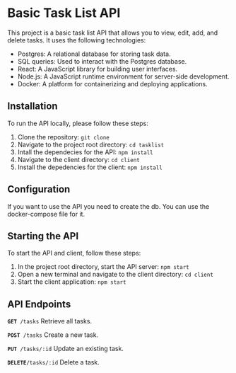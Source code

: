 # Basic Task List API

This project is a basic task list API that allows you to view, edit, add, and delete tasks. It uses the following technologies:

- Postgres: A relational database for storing task data.
- SQL queries: Used to interact with the Postgres database.
- React: A JavaScript library for building user interfaces.
- Node.js: A JavaScript runtime environment for server-side development.
- Docker: A platform for containerizing and deploying applications.

## Installation

To run the API locally, please follow these steps:

1. Clone the repository: `git clone `
2. Navigate to the project root directory: `cd tasklist`
3. Intall the dependecies for the API: `npm install`
4. Navigate to the client directory: `cd client`
5. Install the depedencies for the client: `npm install`

## Configuration
If you want to use the API you need to create the db. You can use the docker-compose file for it.

## Starting the API
To start the API and client, follow these steps:
1. In the project root directory, start the API server: `npm start`
2. Open a new terminal and navigate to the client directory: `cd client`
3. Start the client application: `npm start`

## API Endpoints
**`GET`**` /tasks` Retrieve all tasks.

**`POST`**` /tasks` Create a new task.

**`PUT`**` /tasks/:id` Update an existing task.

**`DELETE`**`/tasks/:id` Delete a task.
